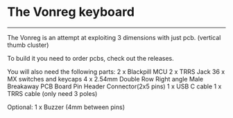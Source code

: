 # The Vonreg keyboard
---------------------

The Vonreg is an attempt at exploiting 3 dimensions with just pcb.
(vertical thumb cluster)

To build it you need to order pcbs, check out the releases.

You will also need the following parts:
2 x Blackpill MCU
2 x TRRS Jack
36 x MX switches and keycaps
4 x 2.54mm Double Row Right angle Male Breakaway PCB Board Pin Header Connector(2x5 pins)
1 x USB C cable
1 x TRRS cable (only need 3 poles)

Optional:
1 x Buzzer (4mm between pins)
